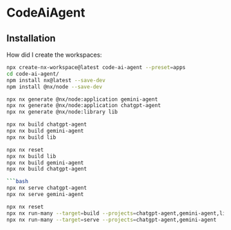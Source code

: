 # CodeAiAgent

## Installation

How did I create the workspaces:

```bash
npx create-nx-workspace@latest code-ai-agent --preset=apps
cd code-ai-agent/
npm install nx@latest --save-dev
npm install @nx/node --save-dev
```

```bash
npx nx generate @nx/node:application gemini-agent 
npx nx generate @nx/node:application chatgpt-agent 
npx nx generate @nx/node:library lib
```

```bash
npx nx build chatgpt-agent
npx nx build gemini-agent
npx nx build lib
```

```bash
npx nx reset
npx nx build lib
npx nx build gemini-agent
npx nx build chatgpt-agent

```bash
npx nx serve chatgpt-agent
npx nx serve gemini-agent
```


```bash
npx nx reset
npx nx run-many --target=build --projects=chatgpt-agent,gemini-agent,lib
npx nx run-many --target=serve --projects=chatgpt-agent,gemini-agent
```


